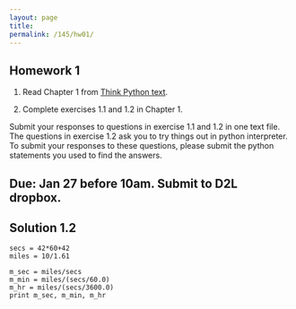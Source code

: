 ```yaml
---
layout: page
title: 
permalink: /145/hw01/
---
```


Homework 1
----

1. Read Chapter 1 from [Think Python text](http://greenteapress.com/thinkpython2/index.html). 

2. Complete exercises 1.1 and 1.2 in Chapter 1.

Submit your responses to questions in exercise 1.1 and 1.2 in one text file. The questions in exercise 1.2 ask you to try things out in python interpreter. To submit your responses to these questions, please submit the python statements you used to find the answers.


Due: Jan 27 before 10am. Submit to D2L dropbox.
----

Solution 1.2
----
	
	secs = 42*60+42
	miles = 10/1.61

	m_sec = miles/secs
	m_min = miles/(secs/60.0)
	m_hr = miles/(secs/3600.0)
	print m_sec, m_min, m_hr